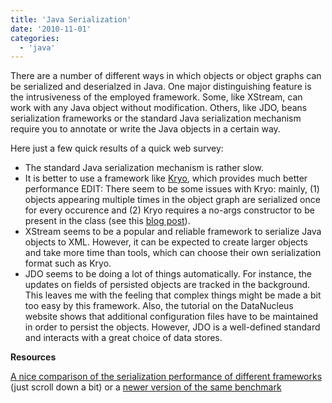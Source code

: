 ```yaml
---
title: 'Java Serialization'
date: '2010-11-01'
categories:
  - 'java'
---
```


There are a number of different ways in which objects or object graphs can be serialized and deserialzed in Java. One major distinguishing feature is the intrusiveness of the employed framework. Some, like XStream, can work with any Java object without modification. Others, like JDO, beans serialization frameworks or the standard Java serialization mechanism require you to annotate or write the Java objects in a certain way.

Here just a few quick results of a quick web survey:

- The standard Java serialization mechanism is rather slow.
- It is better to use a framework like [Kryo](http://code.google.com/p/kryo/), which provides much better performance EDIT: There seem to be some issues with Kryo: mainly, (1) objects appearing multiple times in the object graph are serialized once for every occurence and (2) Kryo requires a no-args constructor to be present in the class (see this [blog post](http://www.codesmell.org/blog/2009/09/amf-serialization-followup-faster-serialization/)).
- XStream seems to be a popular and reliable framework to serialize Java objects to XML. However, it can be expected to create larger objects and take more time than tools, which can choose their own serialization format such as Kryo.
- JDO seems to be doing a lot of things automatically. For instance, the updates on fields of persisted objects are tracked in the background. This leaves me with the feeling that complex things might be made a bit too easy by this framework. Also, the tutorial on the DataNucleus website shows that additional configuration files have to be maintained in order to persist the objects. However, JDO is a well-defined standard and interacts with a great choice of data stores.

**Resources**

[A nice comparison of the serialization performance of different frameworks](http://code.google.com/p/thrift-protobuf-compare/wiki/Benchmarking) (just scroll down a bit) or a [newer version of the same benchmark](http://github.com/eishay/jvm-serializers/wiki)
